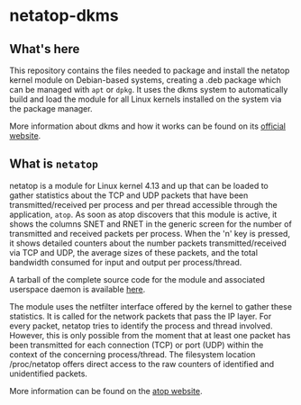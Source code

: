 # netatop-dkms

## What's here

This repository contains the files needed to package and install the netatop kernel module on Debian-based systems, creating a .deb package which can be managed with `apt` or `dpkg`. It uses the dkms system to automatically build and load the module for all Linux kernels installed on the system via the package manager.

More information about dkms and how it works can be found on its [official website][3].

## What is `netatop`

netatop is a module for Linux kernel 4.13 and up that can be loaded to gather statistics about the TCP and UDP packets that have been transmitted/received per process and per thread accessible through the application, `atop`. As soon as atop discovers that this module is active, it shows the columns SNET and RNET in the generic screen for the number of transmitted and received packets per process. When the 'n' key is pressed, it shows detailed counters about the number packets transmitted/received via TCP and UDP, the average sizes of these packets, and the total bandwidth consumed for input and output per process/thread.

A tarball of the  complete source code for the module and associated userspace daemon is available [here][2].

The module uses the netfilter interface offered by the kernel to gather these statistics. It is called for the network packets that pass the IP layer. For every packet, netatop tries to identify the process and thread involved. However, this is only possible from the moment that at least one packet has been transmitted for each connection (TCP) or port (UDP) within the context of the concerning process/thread. The filesystem location /proc/netatop offers direct access to the raw counters of identified and unidentified packets.

More information can be found on the [atop website][1].

[1]: https://www.atoptool.nl/netatop.php
[2]: https://www.atoptool.nl/download/netatop-2.0.tar.gz
[3]: http://linux.dell.com/dkms
